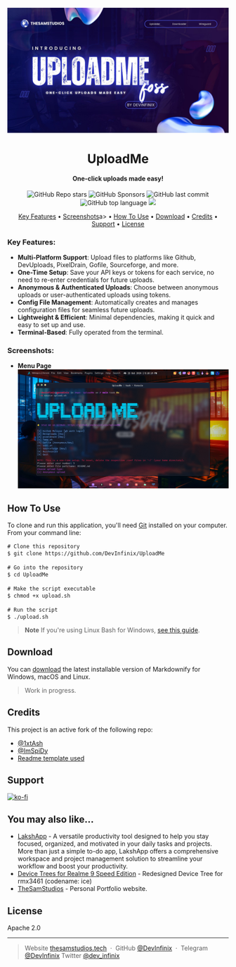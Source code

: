 ![banner](https://raw.githubusercontent.com/DevInfinix/UploadMe/main/images/upload_me-banner.jpg)
<h1 align="center">
    UploadMe
</h1>
<h4 align="center">One-click uploads made easy!</h4>
<p align="center">
  <img alt="GitHub Repo stars" src="https://img.shields.io/github/stars/DevInfinix/UploadMe?style=flat">
  <img alt="GitHub Sponsors" src="https://img.shields.io/github/sponsors/DevInfinix?style=flat">
  <img alt="GitHub last commit" src="https://img.shields.io/github/last-commit/DevInfinix/UploadMe">
  <img alt="GitHub top language" src="https://img.shields.io/github/languages/top/DevInfinix/UploadMe">
  <a href="https://ko-fi.com/devinfinix">
    <img src="https://img.shields.io/badge/$-donate-ff69b4.svg?maxAge=2592000&amp;style=flat">
  </a>
</p>

<p align="center">
  <a href="#key-features">Key Features</a> •
  <a href=#screenshots">Screenshots</a>a> •
  <a href="#how-to-use">How To Use</a> •
  <a href="#download">Download</a> •
  <a href="#credits">Credits</a> •
  <a href="#support">Support</a> •
  <a href="#license">License</a>
</p>


### Key Features:
- **Multi-Platform Support**: Upload files to platforms like Github, DevUploads, PixelDrain, Gofile, Sourceforge, and more.
- **One-Time Setup**: Save your API keys or tokens for each service, no need to re-enter credentials for future uploads.
- **Anonymous & Authenticated Uploads**: Choose between anonymous uploads or user-authenticated uploads using tokens.
- **Config File Management**: Automatically creates and manages configuration files for seamless future uploads.
- **Lightweight & Efficient**: Minimal dependencies, making it quick and easy to set up and use.
- **Terminal-Based**: Fully operated from the terminal.

### Screenshots:
- **Menu Page**
![screenshot-menu](https://raw.githubusercontent.com/DevInfinix/UploadMe/main/images/uploadme-screenshot-1.png)

## How To Use

To clone and run this application, you'll need [Git](https://git-scm.com) installed on your computer. From your command line:

```
# Clone this repository
$ git clone https://github.com/DevInfinix/UploadMe

# Go into the repository
$ cd UploadMe

# Make the script executable
$ chmod +x upload.sh

# Run the script
$ ./upload.sh
```

> **Note**
> If you're using Linux Bash for Windows, [see this guide](https://www.howtogeek.com/261575/how-to-run-graphical-linux-desktop-applications-from-windows-10s-bash-shell/).

## Download

You can [download](https://github.com/amitmerchant1990/electron-markdownify/releases) the latest installable version of Markdownify for Windows, macOS and Linux.
> Work in progress.

## Credits

This project is an active fork of the following repo:

- [@1xtAsh](https://github.com/1xtAsh/MyScripts)
- [@ImSpiDy](https://github.com/ImSpiDy/MyScripts)
- [Readme template used](https://www.readme-templates.com/)

## Support

[![ko-fi](https://ko-fi.com/img/githubbutton_sm.svg)](https://ko-fi.com/M4M65TDE4)

## You may also like...

- [LakshApp](https://github.com/DevInfinix/LakshAppFocus) - A versatile productivity tool designed to help you stay focused, organized, and motivated in your daily tasks and projects. More than just a simple to-do app, LakshApp offers a comprehensive workspace and project management solution to streamline your workflow and boost your productivity.
- [Device Trees for Realme 9 Speed Edition](https://github.com/DevInfinix/android_device_realme_ice) - Redesigned Device Tree for rmx3461 (codename: ice)
- [TheSamStudios](https://thesamstudios.tech) - Personal Portfolio website.


## License

Apache 2.0

---

> Website [thesamstudios.tech](https://www.thesamstudios.tech) &nbsp;&middot;&nbsp;
> GitHub [@DevInfinix](https://github.com/DevInfinix) &nbsp;&middot;&nbsp;
> Telegram [@DevInfinix](https://t.me/devinfinix_labs_discussions)
> Twitter [@dev_infinix](https://twitter.com/dev_infinix)

